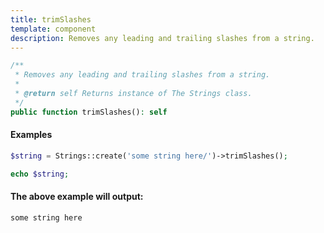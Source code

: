 ```yaml
---
title: trimSlashes
template: component
description: Removes any leading and trailing slashes from a string.
---
```


```php
/**
 * Removes any leading and trailing slashes from a string.
 *
 * @return self Returns instance of The Strings class.
 */
public function trimSlashes(): self
```

#### Examples

```php
$string = Strings::create('some string here/')->trimSlashes();

echo $string;
```

#### The above example will output:

```text
some string here
```

